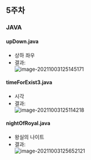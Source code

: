 ## 5주차
### JAVA

#### upDown.java
- 상하 좌우
- 결과:  
![image-20211003125145171](C:\Users\ji970\AppData\Roaming\Typora\typora-user-images\image-20211003125145171.png)  



#### timeForExist3.java

- 시각  
- 결과:  
![image-20211003125114218](C:\Users\ji970\AppData\Roaming\Typora\typora-user-images\image-20211003125114218.png)  



#### nightOfRoyal.java

- 왕실의 나이트   
- 결과:  
![image-20211003125652121](C:\Users\ji970\AppData\Roaming\Typora\typora-user-images\image-20211003125652121.png)  
